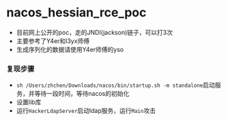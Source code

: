 # nacos_hessian_rce_poc
- 目前网上公开的poc，走的JNDI(jackson)链子，可以打3次
- 主要参考了Y4er和l3yx师傅
- 生成序列化的数据请使用Y4er师傅的yso
### 复现步骤
- `sh /Users/zhchen/Downloads/nacos/bin/startup.sh -m standalone`启动服务，并等待一段时间，等待nacos的初始化
- 设置lib库
- 运行`HackerLdapServer`启动ldap服务，运行`Main`攻击

